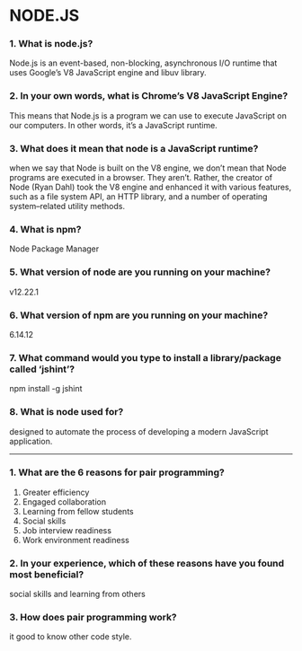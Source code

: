 # NODE.JS
### 1. What is node.js?
Node.js is an event-based, non-blocking, asynchronous I/O runtime that uses Google’s V8 JavaScript engine and libuv library.

### 2. In your own words, what is Chrome’s V8 JavaScript Engine?
This means that Node.js is a program we can use to execute JavaScript on our computers. In other words, it’s a JavaScript runtime.

### 3. What does it mean that node is a JavaScript runtime?
when we say that Node is built on the V8 engine, we don’t mean that Node programs are executed in a browser. They aren’t. Rather, the creator of Node (Ryan Dahl) took the V8 engine and enhanced it with various features, such as a file system API, an HTTP library, and a number of operating system–related utility methods.

### 4. What is npm?
Node Package Manager

### 5. What version of node are you running on your machine?
v12.22.1

### 6. What version of npm are you running on your machine?
6.14.12
### 7. What command would you type to install a library/package called ‘jshint’?
npm install -g jshint

### 8. What is node used for?
designed to automate the process of developing a modern JavaScript application.

-------------------------------------------------

### 1. What are the 6 reasons for pair programming?
1. Greater efficiency
2. Engaged collaboration
3. Learning from fellow students
4. Social skills
5. Job interview readiness
6. Work environment readiness

### 2. In your experience, which of these reasons have you found most beneficial?
social skills and learning from others 
### 3. How does pair programming work?
it good to know other code style.




